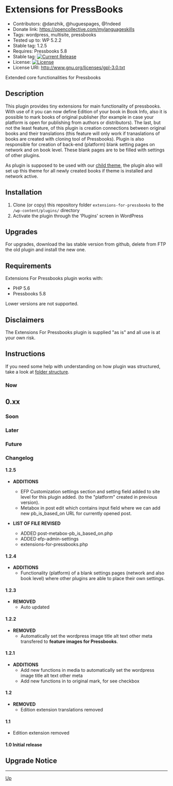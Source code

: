 # Extensions for PressBooks

* Contributors:  @danzhik, @huguespages, @!ndeed
* Donate link: https://opencollective.com/mylanguageskills
* Tags: wordpress, multisite, pressbooks
* Tested up to: WP 5.2.2
* Stable tag: 1.2.5
* Requires:  Pressbooks 5.8
* Stable tag: [![Current Release](https://img.shields.io/github/release/my-language-skills/extensions-for-pressbooks.svg)](https://github.com/my-language-skills/extensions-for-pressbooks/releases/latest/)
* License:  [![License](https://img.shields.io/badge/license-GPL--3.0-red.svg)](https://github.com/my-language-skills/all-in-one-metadata/blob/master/LICENSE.txt)
* License URI: http://www.gnu.org/licenses/gpl-3.0.txt

Extended core functionalities for Pressbooks

## Description

This plugin provides tiny extensions for main functionality of pressbooks. With use of it you can now define Edition of your book in Book Info, also it is possible to mark books of original publisher (for example in case your platform is open for publishing from authors or distributors). The last, but not the least feature, of this plugin is creation connections between original books and their translations (this feature will only work if tranaslations of books are created with cloning tool of Pressbooks). Plugin is also responsible for creation of back-end (platform) blank setting pages on network and on book level. These blank pages are to be filled with settings of other plugins.

As plugin is supposed to be used with our [child theme](https://github.com/my-language-skills/books4languages-book-child-theme-for-pressbooks), the plugin also will set up this theme for all newly created books if theme is installed and network active.

## Installation

1. Clone (or copy) this repository folder `extensions-for-pressbooks` to the `/wp-content/plugins/` directory
1. Activate the plugin through the 'Plugins' screen in WordPress

## Upgrades

For upgrades, download the las stable version from github, delete from FTP the old plugin and install the new one.

## Requirements

Extensions For Pressbooks plugin works with:

 * PHP 5.6
 * Pressbooks 5.8


 Lower versions are not supported.

## Disclaimers

The Extensions For Pressbooks plugin is supplied "as is" and all use is at your own risk.

## Instructions

If you need some help with understanding on how plugin was structured, take a look at [folder structure](/doc/folder-structure.md).


### Now
## 0.xx

### Soon

### Later

### Future

### Changelog
#### 1.2.5
* **ADDITIONS**
   * EFP Customization settings section and setting field added to site level for this plugin added. (to the "platform" created in previous version).
   * Metabox in post edit which contains input field where we can add new pb_is_based_on URL for currently opened post.

* **LIST OF FILE REVISED**
   * ADDED post-metabox-pb_is_based_on.php
   * ADDED efp-admin-settings
   * extensions-for-pressbooks.php

#### 1.2.4
* **ADDITIONS**
   *  Functionality (platform) of a blank settings pages (network and also book level) where other plugins are able to place their own settings.

#### 1.2.3
* **REMOVED**
   *  Auto updated

#### 1.2.2
* **REMOVED**
   * Automatically set the wordpress image title alt text other meta transfered to **feature images for Pressbooks**.

#### 1.2.1
* **ADDITIONS**
   * Add new functions in media to automatically set the wordpress image title alt text other meta
   * Add new functions in to original mark, for see checkbox

#### 1.2
* **REMOVED**
   * Edition extension translations removed


#### 1.1
 * Edition extension removed

#### 1.0 Initial release


## Upgrade Notice

---
[Up](/README.md)
